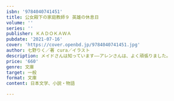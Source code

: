 ```yaml
---
isbn: '9784040741451'
title: 公女殿下の家庭教師９ 英雄の休息日
volume: ''
series: ''
publisher: ＫＡＤＯＫＡＷＡ
pubdate: '2021-07-16'
cover: 'https://cover.openbd.jp/9784040741451.jpg'
author: 七野りく／著 cura／イラスト
description: メイドさんは知っています――アレンさんは、よく頑張りました。
price: '660'
genre: 文庫
target: 一般
format: 文庫
content: 日本文学、小説・物語

---
```

